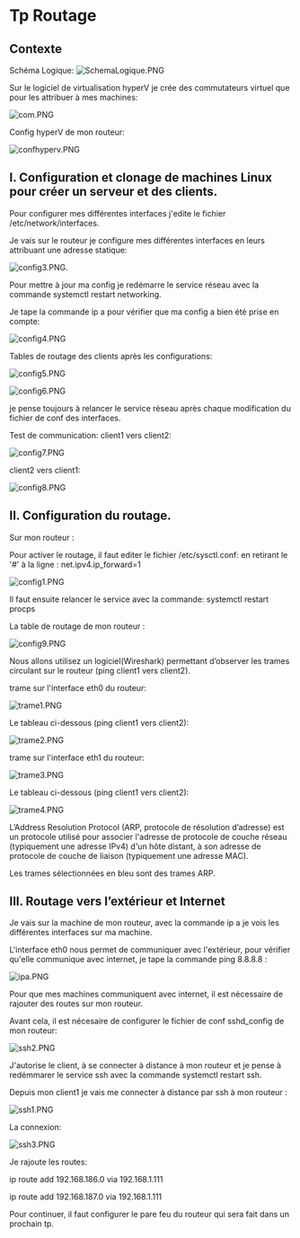 # Tp Routage

## Contexte

Schéma Logique:
![SchemaLogique.PNG](img/SchemaLogique.PNG)

Sur le logiciel de virtualisation hyperV je crée des commutateurs virtuel que pour les attribuer à mes machines:

![com.PNG](img/com.PNG)

Config hyperV de mon routeur:

![confhyperv.PNG](img/confhyperv.PNG)

 ## I. Configuration et clonage de machines Linux pour créer un serveur et des clients.
Pour configurer mes différentes interfaces j'edite le fichier /etc/network/interfaces.

Je vais sur le routeur je configure mes différentes interfaces en leurs attribuant une adresse statique:

![config3.PNG](img/config3.PNG).

Pour mettre à jour ma config je redémarre le service réseau avec la commande systemctl restart networking.

Je tape la commande ip a pour vérifier que ma config a bien été prise en compte:

![config4.PNG](img/config4.PNG)

Tables de routage des clients après les configurations:

![config5.PNG](img/config5.PNG)

![config6.PNG](img/config6.png)

je pense toujours à relancer le service réseau après chaque modification du fichier de conf des interfaces.

Test de communication:
client1 vers client2:

![config7.PNG](img/config7.PNG)

client2 vers client1:

![config8.PNG](img/config8.PNG)

## II. Configuration du routage.

Sur mon routeur :

Pour activer le routage, il faut editer le fichier /etc/sysctl.conf:
en retirant le '#' à la ligne : net.ipv4.ip_forward=1

![config1.PNG](img/config1.PNG)

Il faut ensuite relancer le service avec la commande: systemctl restart procps

La table de routage de mon routeur :

![config9.PNG](img/config9.PNG)

Nous allons utilisez un logiciel(Wireshark) permettant d’observer les trames circulant sur le routeur (ping client1 vers client2).

trame sur l'interface eth0 du routeur:

![trame1.PNG](img/trame1.PNG)

Le tableau ci-dessous (ping client1 vers client2):

![trame2.PNG](img/trame2.PNG)

trame sur l'interface eth1 du routeur:

![trame3.PNG](img/trame3.PNG)

Le tableau ci-dessous (ping client1 vers client2):

![trame4.PNG](img/trame4.PNG)

L’Address Resolution Protocol (ARP, protocole de résolution d’adresse) est un protocole utilisé pour associer l'adresse de protocole de couche réseau (typiquement une adresse IPv4) d'un hôte distant, à son adresse de protocole de couche de liaison (typiquement une adresse MAC).

Les trames sélectionnées en bleu sont des trames ARP.

## III. Routage vers l’extérieur et Internet

Je vais sur la machine de mon routeur, avec la commande ip a je vois les différentes interfaces sur ma machine.


L'interface eth0 nous permet de communiquer avec l'extérieur, pour vérifier qu'elle communique avec internet, je tape la commande ping 8.8.8.8 :

![ipa.PNG](img/ipa.PNG)


Pour que mes machines communiquent avec internet, il est nécessaire de rajouter des routes sur mon routeur.

Avant cela, il est nécesaire de configurer le fichier de conf sshd_config de mon routeur:

![ssh2.PNG](img/ssh2.PNG)

J'autorise le client, à se connecter à distance à mon routeur et je pense à redémmarer le service ssh avec la commande systemctl restart ssh.

Depuis mon client1 je vais me connecter à distance par ssh à mon routeur :

![ssh1.PNG](img/ssh1.PNG)

La connexion:

![ssh3.PNG](img/ssh3.PNG)

Je rajoute les routes:

ip route add 192.168.186.0 via 192.168.1.111

ip route add 192.168.187.0 via 192.168.1.111


Pour continuer, il faut configurer le pare feu du routeur qui sera fait dans un prochain tp.